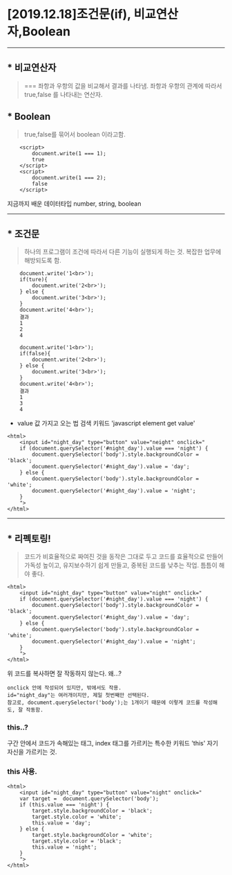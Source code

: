 [2019.12.18]조건문(if), 비교연산자,Boolean
=====
***
<!-- 
## 조건문,비교연산자, 그 결과로 만들어지는 블리언(Boolean).- 관념적인 도구들..? -->
## * 비교연산자
> ===
좌항과 우항의 값을 비교해서 결과를 나타냄.
좌항과 우항의 관계에 따라서 true,false 를 나타내는 연산자.

## * Boolean
> true,false를 묶어서 boolean 이라고함.
```
    <script>
        document.write(1 === 1);
        true
    </script>
    <script>
        document.write(1 === 2);
        false
    </script>
```
지금까지 배운 데이터타입
    number, string, boolean
***
## * 조건문
> 하나의 프로그램이 조건에 따라서 다른 기능이 실행되게 하는 것.
 복잡한 업무에 해방되도록 함.
```
    document.write('1<br>');
    if(ture){
        document.write('2<br>');
    } else {
        document.write('3<br>');
    }
    document.write('4<br>');
    결과 
    1
    2
    4
```
```
    document.write('1<br>');
    if(false){
        document.write('2<br>');
    } else {
        document.write('3<br>');
    }
    document.write('4<br>');
    결과 
    1
    3
    4
```
* value 값 가지고 오는 법 검색 키워드 'javascript element get value' 
```
<html>
    <input id="night_day" type="button" value="neight" onclick="
    if (document.querySelector('#night_day').value === 'night') {
        document.querySelector('body').style.backgroundColor = 'black';
        document.querySelector('#night_day').value = 'day';
    } else {
        document.querySelector('body').style.backgroundColor = 'white';
        document.querySelector('#night_day').value = 'night';
    }
    ">
</html>
```
***
## * 리펙토링!
> 코드가 비효율적으로 짜여진 것을
동작은 그대로 두고 코드를 효율적으로 만들어 가독성 높이고, 유지보수하기 쉽게 만들고, 중복된 코드를 낮추는 작업.
틈틈이 해야 좋다.
```
<html>
    <input id="night_day" type="button" value="night" onclick="
    if (document.querySelector('#night_day').value === 'night') {
        document.querySelector('body').style.backgroundColor = 'black';
        document.querySelector('#night_day').value = 'day';
    } else {
        document.querySelector('body').style.backgroundColor = 'white';
        document.querySelector('#night_day').value = 'night';
    }
    ">
</html>
```
위 코드를 복사하면 잘 작동하지 않는다.  왜...?
```
onclick 안에 작성되어 있지만, 밖에서도 작용.
id="night_day"는 여러개이지만, 제일 첫번째만 선택된다.
참고로, document.querySelector('body');는 1개이기 때문에 이렇게 코드를 작성해도, 잘 작동함.
```
### this..?
구간 안에서 코드가 속해있는 태그, index 태그를 가르키는 특수한 키워드 'this' 자기 자신을 가르키는 것.

### this 사용.
```
<html>
    <input id="night_day" type="button" value="night" onclick="
    var target =  document.querySelector('body');
    if (this.value === 'night') {
        target.style.backgroundColor = 'black';
        target.style.color = 'white';
        this.value = 'day';
    } else {
        target.style.backgroundColor = 'white';
        target.style.color = 'black';
        this.value = 'night';
    }
    ">
</html>
```
